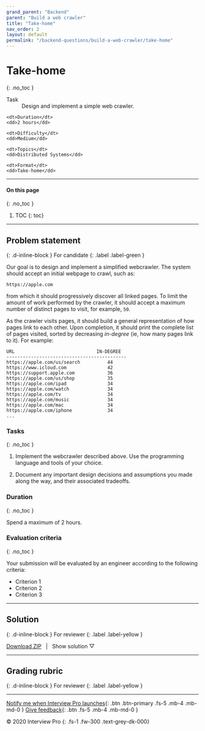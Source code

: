 ```yaml
---
grand_parent: "Backend"
parent: "Build a web crawler"
title: "Take-home"
nav_order: 2
layout: default
permalink: "/backend-questions/build-a-web-crawler/take-home"
---
```



# Take-home
{: .no_toc }

<dl>
    <dt>Task</dt>
    <dd>Design and implement a simple web crawler.</dd>

    <dt>Duration</dt>
    <dd>2 hours</dd>

    <dt>Difficulty</dt>
    <dd>Medium</dd>

    <dt>Topics</dt>
    <dd>Distributed Systems</dd>

    <dt>Format</dt>
    <dd>Take-home</dd>
</dl>


---


#### On this page
{: .no_toc }

1. TOC
{: toc}


---


## Problem statement
{: .d-inline-block } 
For candidate 
{: .label .label-green }


Our goal is to design and implement a simplified webcrawler. The system should accept an initial webpage to crawl, such as:

```
https://apple.com
```

from which it should progressively discover all linked pages. To limit the amount of work performed by the crawler, it should accept a maximum number of distinct pages to visit, for example, `50`.

As the crawler visits pages, it should build a general representation of how pages link to each other. Upon completion, it should print the complete list of pages visited, sorted by decreasing *in-degree* (ie, how many pages link to it). For example:

```
URL                              IN-DEGREE
--------------------------------------------
https://apple.com/us/search          44
https://www.icloud.com               42
https://support.apple.com            36
https://apple.com/us/shop            35
https://apple.com/ipad               34
https://apple.com/watch              34
https://apple.com/tv                 34
https://apple.com/music              34
https://apple.com/mac                34
https://apple.com/iphone             34
...
```

### Tasks
{: .no_toc }

1. Implement the webcrawler described above. Use the programming language and tools of your choice. 

2. Document any important design decisions and assumptions you made along the way, and their associated tradeoffs.


### Duration
{: .no_toc }

Spend a maximum of 2 hours.


### Evaluation criteria
{: .no_toc }

Your submission will be evaluated by an engineer according to the following criteria:

* Criterion 1
* Criterion 2
* Criterion 3


---


## Solution
{: .d-inline-block } 
For reviewer
{: .label .label-yellow }

<script type="text/javascript" src="{{ "/assets/js/toggle-solution.js" | absolute_url }}"></script>


<a href="https://gist.github.com/git-interview/36afa27c5c1b8476308ad5a9de79dff9/archive/master.zip">Download ZIP</a>
&nbsp;&nbsp;|&nbsp;&nbsp;
<a class="toggle-solution-button">Show solution ▽</a>

<div class="solution">
    <script src="https://gist.github.com/git-interview/36afa27c5c1b8476308ad5a9de79dff9.js?file=readme.md"></script>
    <script src="https://gist.github.com/git-interview/36afa27c5c1b8476308ad5a9de79dff9.js?file=solution.py"></script>
    <script src="https://gist.github.com/git-interview/36afa27c5c1b8476308ad5a9de79dff9.js?file=output.log"></script>
    <script src="https://gist.github.com/git-interview/36afa27c5c1b8476308ad5a9de79dff9.js?file=Dockerfile"></script>
    <script src="https://gist.github.com/git-interview/36afa27c5c1b8476308ad5a9de79dff9.js?file=requirements.txt"></script>
</div>


---


## Grading rubric
{: .d-inline-block } 
For reviewer
{: .label .label-yellow }


--- 


[Notify me when Interview Pro launches](/notify-me){: .btn .btn-primary .fs-5 .mb-4 .mb-md-0 }
[Give feedback](/give-feedback){: .btn .fs-5 .mb-4 .mb-md-0 }


© 2020 Interview Pro
{: .fs-1 .fw-300 .text-grey-dk-000}

